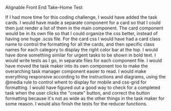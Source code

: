Alignable Front End Take-Home Test

If I had more time for this coding challenge, I would have added the task cards.
I would have made a separate component for a card so that I could then just
render a list of them in the main component.  The card component would
be in its own file so that I could organize the css better, instead of having
one huge .scss file.  For the card css I would have had a card class name to
control the formatting for all the cards, and then specific class names for each
category to display the right color bar at the top.  I would have done something
similar for urgent tasks to be shown in bold text.  I would write tests as I go,
in separate files for each component file.  I would have moved the task maker
into its own component too to make the overarching task manager component easier
to read.  I would make everything responsive according to the instructions and
diagrams, using the @media rule to control whent to display for mobile and
css-grid for formatting.  I would have figured out a good way to check for a
completed task when the user clicks the "create" button, and correct the button
formatting because it's not as wide as the other things in the task maker for
some reason.  I would also finish the tests for the reducer functions.